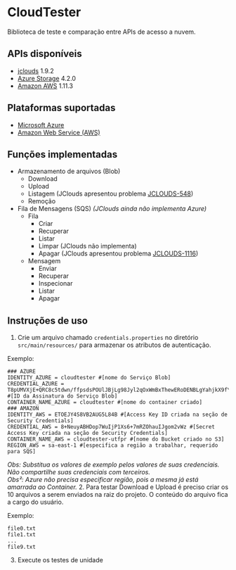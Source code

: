 # CloudTester

Biblioteca de teste e comparação entre APIs de acesso a nuvem.

## APIs disponíveis
- [jclouds](https://jclouds.apache.org/) 1.9.2
- [Azure Storage](https://azure.microsoft.com/pt-br/develop/java/) 4.2.0
- [Amazon AWS](https://aws.amazon.com/pt/sdk-for-java/) 1.11.3

## Plataformas suportadas
- [Microsoft Azure](https://azure.microsoft.com/pt-br/)
- [Amazon Web Service (AWS)](http://aws.amazon.com/)
 
## Funções implementadas
- Armazenamento de arquivos (Blob)
  - Download
  - Upload
  - Listagem (JClouds apresentou problema [JCLOUDS-548](https://issues.apache.org/jira/browse/JCLOUDS-548))
  - Remoção
- Fila de Mensagens (SQS) *(JClouds ainda não implementa Azure)*
  - Fila
    - Criar
    - Recuperar
    - Listar
    - Limpar (JClouds não implementa)
    - Apagar (JClouds apresentou problema [JCLOUDS-1116](https://issues.apache.org/jira/browse/JCLOUDS-1116))
  - Mensagem
    - Enviar
    - Recuperar
    - Inspecionar
    - Listar
    - Apagar

## Instruções de uso
1. Crie um arquivo chamado `credentials.properties` no diretório `src/main/resources/` para armazenar os atributos de autenticação.

 Exemplo:
 
 ```properties
 ### AZURE
 IDENTITY_AZURE = cloudtester #[nome do Serviço Blob]
 CREDENTIAL_AZURE = T8pUMVXjE+QRC8c5tdwn/ffpsdsPOUlJBjLg98Jyl2qOxWmBxThewERoDENBLgYahjkX9fYlfzLywSO/aps== #[ID da Assinatura do Serviço Blob]
 CONTAINER_NAME_AZURE = cloudtester #[nome do container criado]
 ### AMAZON
 IDENTITY_AWS = ETOEJY4S8VB2AUG5L84B #[Access Key ID criada na seção de Security Credentials]
 CREDENTIAL_AWS = 8+NeuyABHDop7WuIjP1Xs6+7mRZOhauIJgom2vWz #[Secret Access Key criada na seção de Security Credentials]
 CONTAINER_NAME_AWS = cloudtester-utfpr #[nome do Bucket criado no S3]
 REGION_AWS = sa-east-1 #[especifica a região a trabalhar, requerido para SQS]
 ```
 *Obs: Substitua os valores de exemplo pelos valores de suas credenciais. Não compartilhe suas credenciais com terceiros.*<br>
 *Obs²: Azure não precisa especificar região, pois a mesma já está amarrada ao Container.*
2. Para testar Download e Upload é preciso criar os 10 arquivos a serem enviados na raiz do projeto. O conteúdo do arquivo fica a cargo do usuário.

 Exemplo:
 
 ```
 file0.txt
 file1.txt
 ...
 file9.txt
 ```

3. Execute os testes de unidade
